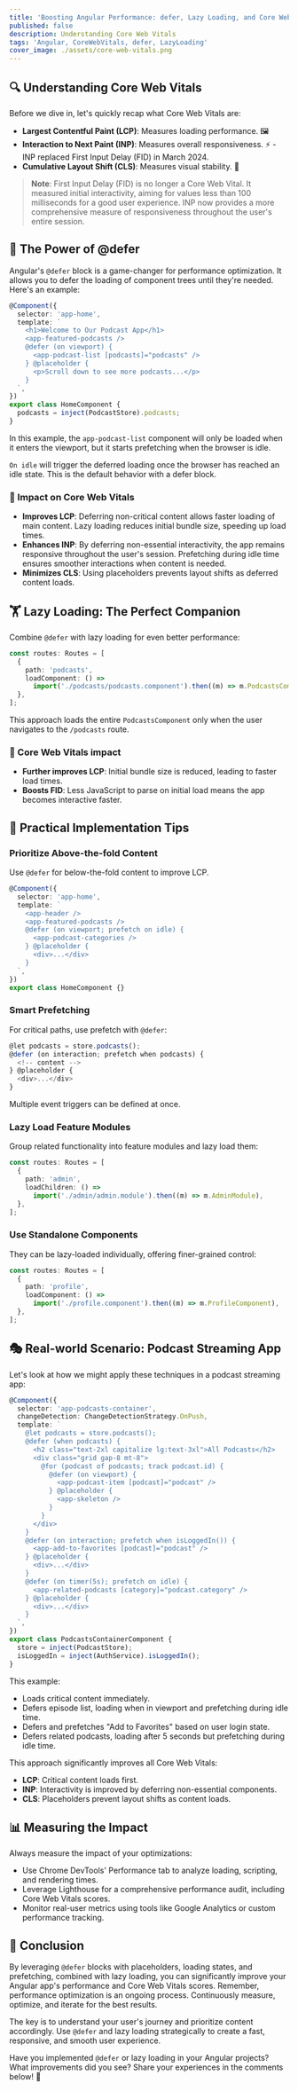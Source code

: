 ```yaml
---
title: 'Boosting Angular Performance: defer, Lazy Loading, and Core Web Vitals'
published: false
description: Understanding Core Web Vitals
tags: 'Angular, CoreWebVitals, defer, LazyLoading'
cover_image: ./assets/core-web-vitals.png
---
```


## 🔍 Understanding Core Web Vitals

Before we dive in, let's quickly recap what Core Web Vitals are:

- **Largest Contentful Paint (LCP)**: Measures loading performance. 🖼️
- **Interaction to Next Paint (INP)**: Measures overall responsiveness. ⚡ - INP replaced First Input Delay (FID) in March 2024.
- **Cumulative Layout Shift (CLS)**: Measures visual stability. 📏

> **Note**: First Input Delay (FID) is no longer a Core Web Vital. It measured initial interactivity, aiming for values less than 100 milliseconds for a good user experience. INP now provides a more comprehensive measure of responsiveness throughout the user's entire session.

## 🧩 The Power of @defer

Angular's `@defer` block is a game-changer for performance optimization. It allows you to defer the loading of component trees until they're needed. Here's an example:

```typescript
@Component({
  selector: 'app-home',
  template: `
    <h1>Welcome to Our Podcast App</h1>
    <app-featured-podcasts />
    @defer (on viewport) {
      <app-podcast-list [podcasts]="podcasts" />
    } @placeholder {
      <p>Scroll down to see more podcasts...</p>
    }
  `,
})
export class HomeComponent {
  podcasts = inject(PodcastStore).podcasts;
}
```

In this example, the `app-podcast-list` component will only be loaded when it enters the viewport, but it starts prefetching when the browser is idle.

`On idle` will trigger the deferred loading once the browser has reached an idle state. This is the default behavior with a defer block.

### 🎯 Impact on Core Web Vitals

- **Improves LCP**: Deferring non-critical content allows faster loading of main content. Lazy loading reduces initial bundle size, speeding up load times.
- **Enhances INP**: By deferring non-essential interactivity, the app remains responsive throughout the user's session. Prefetching during idle time ensures smoother interactions when content is needed.
- **Minimizes CLS**: Using placeholders prevents layout shifts as deferred content loads.

## 🏋️ Lazy Loading: The Perfect Companion

Combine `@defer` with lazy loading for even better performance:

```typescript
const routes: Routes = [
  {
    path: 'podcasts',
    loadComponent: () =>
      import('./podcasts/podcasts.component').then((m) => m.PodcastsComponent),
  },
];
```

This approach loads the entire `PodcastsComponent` only when the user navigates to the `/podcasts` route.

### 🎯 Core Web Vitals impact

- **Further improves LCP**: Initial bundle size is reduced, leading to faster load times.
- **Boosts FID**: Less JavaScript to parse on initial load means the app becomes interactive faster.

## 🔧 Practical Implementation Tips

### Prioritize Above-the-fold Content

Use `@defer` for below-the-fold content to improve LCP.

```typescript
@Component({
  selector: 'app-home',
  template: `
    <app-header />
    <app-featured-podcasts />
    @defer (on viewport; prefetch on idle) {
      <app-podcast-categories />
    } @placeholder {
      <div>...</div>
    }
  `,
})
export class HomeComponent {}
```

### Smart Prefetching

For critical paths, use prefetch with `@defer`:

```typescript
@let podcasts = store.podcasts();
@defer (on interaction; prefetch when podcasts) {
  <!-- content -->
} @placeholder {
  <div>...</div>
}
```

Multiple event triggers can be defined at once.

### Lazy Load Feature Modules

Group related functionality into feature modules and lazy load them:

```typescript
const routes: Routes = [
  {
    path: 'admin',
    loadChildren: () =>
      import('./admin/admin.module').then((m) => m.AdminModule),
  },
];
```

### Use Standalone Components

They can be lazy-loaded individually, offering finer-grained control:

```typescript
const routes: Routes = [
  {
    path: 'profile',
    loadComponent: () =>
      import('./profile.component').then((m) => m.ProfileComponent),
  },
];
```

## 🎭 Real-world Scenario: Podcast Streaming App

Let's look at how we might apply these techniques in a podcast streaming app:

```typescript
@Component({
  selector: 'app-podcasts-container',
  changeDetection: ChangeDetectionStrategy.OnPush,
  template: `
    @let podcasts = store.podcasts();
    @defer (when podcasts) {
      <h2 class="text-2xl capitalize lg:text-3xl">All Podcasts</h2>
      <div class="grid gap-8 mt-8">
        @for (podcast of podcasts; track podcast.id) {
          @defer (on viewport) {
            <app-podcast-item [podcast]="podcast" />
          } @placeholder {
            <app-skeleton />
          }
        }
      </div>
    }
    @defer (on interaction; prefetch when isLoggedIn()) {
      <app-add-to-favorites [podcast]="podcast" />
    } @placeholder {
      <div>...</div>
    }
    @defer (on timer(5s); prefetch on idle) {
      <app-related-podcasts [category]="podcast.category" />
    } @placeholder {
      <div>...</div>
    }
  `,
})
export class PodcastsContainerComponent {
  store = inject(PodcastStore);
  isLoggedIn = inject(AuthService).isLoggedIn();
}
```

This example:

- Loads critical content immediately.
- Defers episode list, loading when in viewport and prefetching during idle time.
- Defers and prefetches "Add to Favorites" based on user login state.
- Defers related podcasts, loading after 5 seconds but prefetching during idle time.

This approach significantly improves all Core Web Vitals:

- **LCP**: Critical content loads first.
- **INP**: Interactivity is improved by deferring non-essential components.
- **CLS**: Placeholders prevent layout shifts as content loads.

## 📊 Measuring the Impact

Always measure the impact of your optimizations:

- Use Chrome DevTools' Performance tab to analyze loading, scripting, and rendering times.
- Leverage Lighthouse for a comprehensive performance audit, including Core Web Vitals scores.
- Monitor real-user metrics using tools like Google Analytics or custom performance tracking.

## 🏁 Conclusion

By leveraging `@defer` blocks with placeholders, loading states, and prefetching, combined with lazy loading, you can significantly improve your Angular app's performance and Core Web Vitals scores. Remember, performance optimization is an ongoing process. Continuously measure, optimize, and iterate for the best results.

The key is to understand your user's journey and prioritize content accordingly. Use `@defer` and lazy loading strategically to create a fast, responsive, and smooth user experience.

Have you implemented `@defer` or lazy loading in your Angular projects? What improvements did you see? Share your experiences in the comments below! 💬
